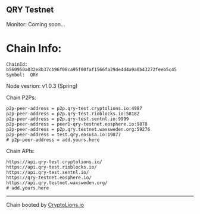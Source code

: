 ## QRY Testnet

Monitor: Coming soon...

# Chain Info:
```
ChainId: b560950a032e8b37cb96f08ca95f00faf1566fa29de4d4a9a0b43272feeb5c45
Symbol:  QRY 
```
Node vesrion: v1.0.3 (Spring)

Chain P2Ps:
```
p2p-peer-address = p2p.qry-test.cryptolions.io:4987
p2p-peer-address = p2p.qry-test.rioblocks.io:58182
p2p-peer-address = p2p.qry-test.sentnl.io:9999
p2p-peer-address = peer1-qry-testnet.eosphere.io:9878
p2p-peer-address = p2p.qry.testnet.waxsweden.org:59276
p2p-peer-address = test.qry.eosusa.io:19877
# p2p-peer-address = add.yours.here
```

Chain APIs:
``` 
https://api.qry-test.cryptolions.io/
https://api.qry-test.rioblocks.io/
https://api.qry-test.sentnl.io/
https://qry-testnet.eosphere.io/
https://api.qry.testnet.waxsweden.org/
# add.yours.here
```

----
Chain booted by [CryptoLions.io](http://CryptoLions.io)
